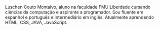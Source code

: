 Luschen Couto Montalvo, aluno na faculdade FMU Liberdade cursando ciências da computação e aspirante a programador.
Sou fluente em espanhol e português e intermediário em inglês.
Atualmente aprendendo HTML, CSS, JAVA, JavaScript.
